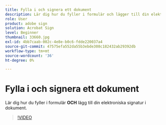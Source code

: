 ```yaml
---
title: Fylla i och signera ett dokument
description: Lär dig hur du fyller i formulär och lägger till din elektroniska signatur i dokument
role: User
product: adobe sign
solution: Acrobat Sign
level: Beginner
thumbnail: 33660.jpg
exl-id: 4bb7caab-002c-4e8e-b0c6-fdde220037a4
source-git-commit: 47575efa552da55b3ebde308c182432ab29392db
workflow-type: tm+mt
source-wordcount: '36'
ht-degree: 0%

---
```


# Fylla i och signera ett dokument

Lär dig hur du fyller i formulär **OCH** lägg till din elektroniska signatur i dokument.

>[!VIDEO](https://video.tv.adobe.com/v/33660?hidetitle=true)
